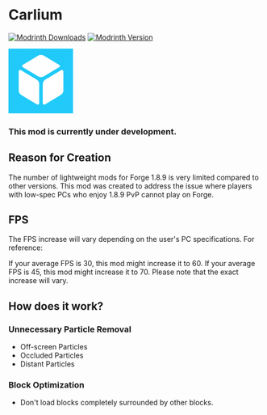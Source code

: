 # Carlium
[![Modrinth Downloads](https://img.shields.io/modrinth/dt/ExDyl9Bs?label=Download&labelColor=%232D2D2D)](https://modrinth.com/mod/carlium)
[![Modrinth Version](https://img.shields.io/modrinth/v/ExDyl9Bs?label=Latest%20version&labelColor=%232D2D2D)](https://modrinth.com/mod/carlium/versions)

<img src="icon.png" width="128">

### This mod is currently under development.

## Reason for Creation
The number of lightweight mods for Forge 1.8.9 is very limited compared to other versions. 
This mod was created to address the issue where players with low-spec PCs who enjoy 1.8.9 PvP cannot play on Forge.

## FPS
The FPS increase will vary depending on the user's PC specifications. For reference:

If your average FPS is 30, this mod might increase it to 60.
If your average FPS is 45, this mod might increase it to 70.
Please note that the exact increase will vary.

## How does it work?
### Unnecessary Particle Removal
- Off-screen Particles
- Occluded Particles
- Distant Particles
### Block Optimization
- Don't load blocks completely surrounded by other blocks.
